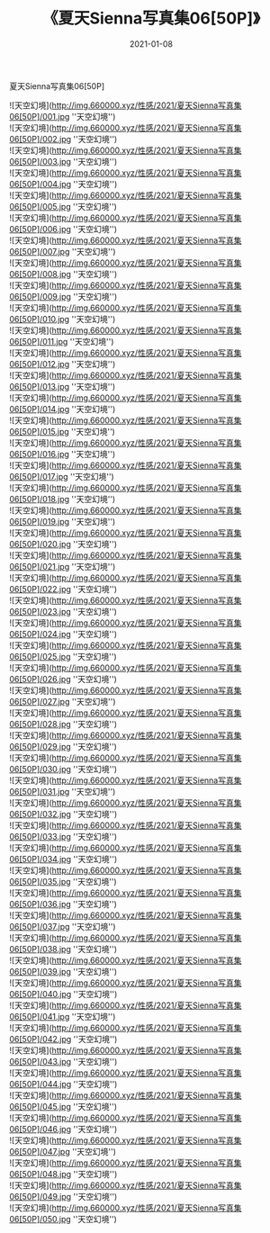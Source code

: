 ﻿---
layout: post
title:  《夏天Sienna写真集06[50P]》
date:   2021-01-08
img: http://img.660000.xyz/性感/2021/夏天Sienna写真集06[50P]/000.jpg
categories: [美女, 性感, 泳衣]
---

夏天Sienna写真集06[50P]



![天空幻境](http://img.660000.xyz/性感/2021/夏天Sienna写真集06[50P]/001.jpg ''天空幻境'') <br>
![天空幻境](http://img.660000.xyz/性感/2021/夏天Sienna写真集06[50P]/002.jpg ''天空幻境'') <br>
![天空幻境](http://img.660000.xyz/性感/2021/夏天Sienna写真集06[50P]/003.jpg ''天空幻境'') <br>
![天空幻境](http://img.660000.xyz/性感/2021/夏天Sienna写真集06[50P]/004.jpg ''天空幻境'') <br>
![天空幻境](http://img.660000.xyz/性感/2021/夏天Sienna写真集06[50P]/005.jpg ''天空幻境'') <br>
![天空幻境](http://img.660000.xyz/性感/2021/夏天Sienna写真集06[50P]/006.jpg ''天空幻境'') <br>
![天空幻境](http://img.660000.xyz/性感/2021/夏天Sienna写真集06[50P]/007.jpg ''天空幻境'') <br>
![天空幻境](http://img.660000.xyz/性感/2021/夏天Sienna写真集06[50P]/008.jpg ''天空幻境'') <br>
![天空幻境](http://img.660000.xyz/性感/2021/夏天Sienna写真集06[50P]/009.jpg ''天空幻境'') <br>
![天空幻境](http://img.660000.xyz/性感/2021/夏天Sienna写真集06[50P]/010.jpg ''天空幻境'') <br>
![天空幻境](http://img.660000.xyz/性感/2021/夏天Sienna写真集06[50P]/011.jpg ''天空幻境'') <br>
![天空幻境](http://img.660000.xyz/性感/2021/夏天Sienna写真集06[50P]/012.jpg ''天空幻境'') <br>
![天空幻境](http://img.660000.xyz/性感/2021/夏天Sienna写真集06[50P]/013.jpg ''天空幻境'') <br>
![天空幻境](http://img.660000.xyz/性感/2021/夏天Sienna写真集06[50P]/014.jpg ''天空幻境'') <br>
![天空幻境](http://img.660000.xyz/性感/2021/夏天Sienna写真集06[50P]/015.jpg ''天空幻境'') <br>
![天空幻境](http://img.660000.xyz/性感/2021/夏天Sienna写真集06[50P]/016.jpg ''天空幻境'') <br>
![天空幻境](http://img.660000.xyz/性感/2021/夏天Sienna写真集06[50P]/017.jpg ''天空幻境'') <br>
![天空幻境](http://img.660000.xyz/性感/2021/夏天Sienna写真集06[50P]/018.jpg ''天空幻境'') <br>
![天空幻境](http://img.660000.xyz/性感/2021/夏天Sienna写真集06[50P]/019.jpg ''天空幻境'') <br>
![天空幻境](http://img.660000.xyz/性感/2021/夏天Sienna写真集06[50P]/020.jpg ''天空幻境'') <br>
![天空幻境](http://img.660000.xyz/性感/2021/夏天Sienna写真集06[50P]/021.jpg ''天空幻境'') <br>
![天空幻境](http://img.660000.xyz/性感/2021/夏天Sienna写真集06[50P]/022.jpg ''天空幻境'') <br>
![天空幻境](http://img.660000.xyz/性感/2021/夏天Sienna写真集06[50P]/023.jpg ''天空幻境'') <br>
![天空幻境](http://img.660000.xyz/性感/2021/夏天Sienna写真集06[50P]/024.jpg ''天空幻境'') <br>
![天空幻境](http://img.660000.xyz/性感/2021/夏天Sienna写真集06[50P]/025.jpg ''天空幻境'') <br>
![天空幻境](http://img.660000.xyz/性感/2021/夏天Sienna写真集06[50P]/026.jpg ''天空幻境'') <br>
![天空幻境](http://img.660000.xyz/性感/2021/夏天Sienna写真集06[50P]/027.jpg ''天空幻境'') <br>
![天空幻境](http://img.660000.xyz/性感/2021/夏天Sienna写真集06[50P]/028.jpg ''天空幻境'') <br>
![天空幻境](http://img.660000.xyz/性感/2021/夏天Sienna写真集06[50P]/029.jpg ''天空幻境'') <br>
![天空幻境](http://img.660000.xyz/性感/2021/夏天Sienna写真集06[50P]/030.jpg ''天空幻境'') <br>
![天空幻境](http://img.660000.xyz/性感/2021/夏天Sienna写真集06[50P]/031.jpg ''天空幻境'') <br>
![天空幻境](http://img.660000.xyz/性感/2021/夏天Sienna写真集06[50P]/032.jpg ''天空幻境'') <br>
![天空幻境](http://img.660000.xyz/性感/2021/夏天Sienna写真集06[50P]/033.jpg ''天空幻境'') <br>
![天空幻境](http://img.660000.xyz/性感/2021/夏天Sienna写真集06[50P]/034.jpg ''天空幻境'') <br>
![天空幻境](http://img.660000.xyz/性感/2021/夏天Sienna写真集06[50P]/035.jpg ''天空幻境'') <br>
![天空幻境](http://img.660000.xyz/性感/2021/夏天Sienna写真集06[50P]/036.jpg ''天空幻境'') <br>
![天空幻境](http://img.660000.xyz/性感/2021/夏天Sienna写真集06[50P]/037.jpg ''天空幻境'') <br>
![天空幻境](http://img.660000.xyz/性感/2021/夏天Sienna写真集06[50P]/038.jpg ''天空幻境'') <br>
![天空幻境](http://img.660000.xyz/性感/2021/夏天Sienna写真集06[50P]/039.jpg ''天空幻境'') <br>
![天空幻境](http://img.660000.xyz/性感/2021/夏天Sienna写真集06[50P]/040.jpg ''天空幻境'') <br>
![天空幻境](http://img.660000.xyz/性感/2021/夏天Sienna写真集06[50P]/041.jpg ''天空幻境'') <br>
![天空幻境](http://img.660000.xyz/性感/2021/夏天Sienna写真集06[50P]/042.jpg ''天空幻境'') <br>
![天空幻境](http://img.660000.xyz/性感/2021/夏天Sienna写真集06[50P]/043.jpg ''天空幻境'') <br>
![天空幻境](http://img.660000.xyz/性感/2021/夏天Sienna写真集06[50P]/044.jpg ''天空幻境'') <br>
![天空幻境](http://img.660000.xyz/性感/2021/夏天Sienna写真集06[50P]/045.jpg ''天空幻境'') <br>
![天空幻境](http://img.660000.xyz/性感/2021/夏天Sienna写真集06[50P]/046.jpg ''天空幻境'') <br>
![天空幻境](http://img.660000.xyz/性感/2021/夏天Sienna写真集06[50P]/047.jpg ''天空幻境'') <br>
![天空幻境](http://img.660000.xyz/性感/2021/夏天Sienna写真集06[50P]/048.jpg ''天空幻境'') <br>
![天空幻境](http://img.660000.xyz/性感/2021/夏天Sienna写真集06[50P]/049.jpg ''天空幻境'') <br>
![天空幻境](http://img.660000.xyz/性感/2021/夏天Sienna写真集06[50P]/050.jpg ''天空幻境'') <br>